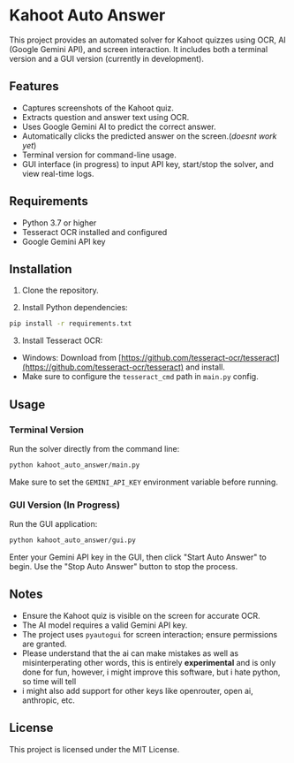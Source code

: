 # Kahoot Auto Answer

This project provides an automated solver for Kahoot quizzes using OCR, AI (Google Gemini API), and screen interaction. It includes both a terminal version and a GUI version (currently in development).

## Features

- Captures screenshots of the Kahoot quiz.
- Extracts question and answer text using OCR.
- Uses Google Gemini AI to predict the correct answer.
- Automatically clicks the predicted answer on the screen.(*doesnt work yet*)
- Terminal version for command-line usage.
- GUI interface (in progress) to input API key, start/stop the solver, and view real-time logs.

## Requirements

- Python 3.7 or higher
- Tesseract OCR installed and configured
- Google Gemini API key

## Installation

1. Clone the repository.

2. Install Python dependencies:

```bash
pip install -r requirements.txt
```

3. Install Tesseract OCR:

- Windows: Download from [https://github.com/tesseract-ocr/tesseract](https://github.com/tesseract-ocr/tesseract) and install.
- Make sure to configure the `tesseract_cmd` path in `main.py` config.

## Usage

### Terminal Version

Run the solver directly from the command line:

```bash
python kahoot_auto_answer/main.py
```

Make sure to set the `GEMINI_API_KEY` environment variable before running.

### GUI Version (In Progress)

Run the GUI application:

```bash
python kahoot_auto_answer/gui.py
```

Enter your Gemini API key in the GUI, then click "Start Auto Answer" to begin. Use the "Stop Auto Answer" button to stop the process.

## Notes

- Ensure the Kahoot quiz is visible on the screen for accurate OCR.
- The AI model requires a valid Gemini API key.
- The project uses `pyautogui` for screen interaction; ensure permissions are granted.
- Please understand that the ai can make mistakes as well as misinterperating other words, this is entirely **experimental** and is only done for fun, however, i might improve this software, but i hate python, so time will tell
- i might also add support for other keys like openrouter, open ai, anthropic, etc.

## License

This project is licensed under the MIT License.
